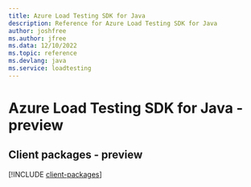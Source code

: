 ```yaml
---
title: Azure Load Testing SDK for Java
description: Reference for Azure Load Testing SDK for Java
author: joshfree
ms.author: jfree
ms.data: 12/10/2022
ms.topic: reference
ms.devlang: java
ms.service: loadtesting
---
```

# Azure Load Testing SDK for Java - preview

## Client packages - preview
[!INCLUDE [client-packages](load-testing-client-index.md)]